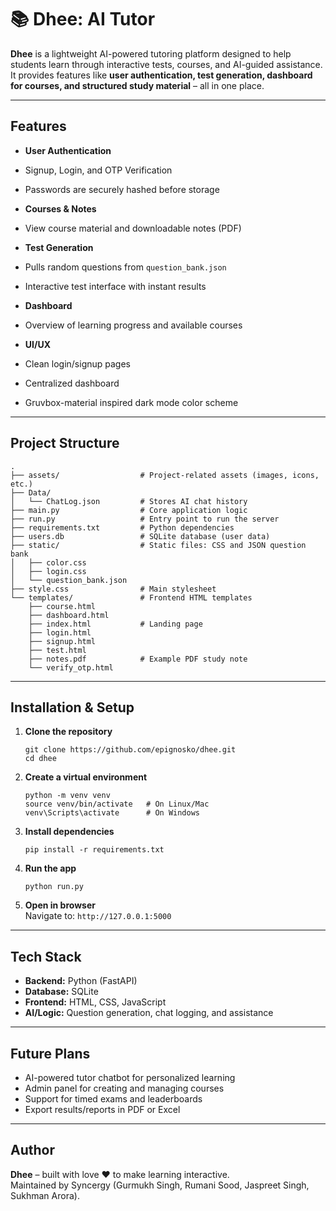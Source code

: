 # 📚 Dhee: AI Tutor  

**Dhee** is a lightweight AI-powered tutoring platform designed to help students learn through interactive tests, courses, and AI-guided assistance.  
It provides features like **user authentication, test generation, dashboard for courses, and structured study material** – all in one place.  

---

##  Features

-  **User Authentication**  
  - Signup, Login, and OTP Verification  
  - Passwords are securely hashed before storage  

-  **Courses & Notes**  
  - View course material and downloadable notes (PDF)  

-  **Test Generation**  
  - Pulls random questions from `question_bank.json`  
  - Interactive test interface with instant results  

-  **Dashboard**  
  - Overview of learning progress and available courses  

-  **UI/UX**  
  - Clean login/signup pages  
  - Centralized dashboard  
  - Gruvbox-material inspired dark mode color scheme  

---

##  Project Structure

```
.
├── assets/                  # Project-related assets (images, icons, etc.)
├── Data/
│   └── ChatLog.json         # Stores AI chat history
├── main.py                  # Core application logic
├── run.py                   # Entry point to run the server
├── requirements.txt         # Python dependencies
├── users.db                 # SQLite database (user data)
├── static/                  # Static files: CSS and JSON question bank
│   ├── color.css
│   ├── login.css
│   └── question_bank.json
├── style.css                # Main stylesheet
└── templates/               # Frontend HTML templates
    ├── course.html
    ├── dashboard.html
    ├── index.html           # Landing page
    ├── login.html
    ├── signup.html
    ├── test.html
    ├── notes.pdf            # Example PDF study note
    └── verify_otp.html
```

---

##  Installation & Setup

1. **Clone the repository**
   ```
   git clone https://github.com/epignosko/dhee.git
   cd dhee
   ```

2. **Create a virtual environment**
   ```
   python -m venv venv
   source venv/bin/activate   # On Linux/Mac
   venv\Scripts\activate      # On Windows
   ```

3. **Install dependencies**
   ```
   pip install -r requirements.txt
   ```

4. **Run the app**
   ```
   python run.py
   ```

5. **Open in browser**  
   Navigate to: `http://127.0.0.1:5000`

---

##  Tech Stack

- **Backend:** Python (FastAPI)  
- **Database:** SQLite 
- **Frontend:** HTML, CSS, JavaScript  
- **AI/Logic:** Question generation, chat logging, and assistance  

---

##  Future Plans

- AI-powered tutor chatbot for personalized learning  
- Admin panel for creating and managing courses  
- Support for timed exams and leaderboards  
- Export results/reports in PDF or Excel  

---

##  Author

**Dhee** – built with love ❤️ to make learning interactive.  
Maintained by Syncergy (Gurmukh Singh, Rumani Sood, Jaspreet Singh, Sukhman Arora).  
